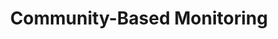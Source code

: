 ---
layout: tool
title: Community-Based Monitoring
external-url: https://cbm.code4sa.org/
image: cbm.png
logo: 
oneliner:
creators:
- name:
  short-name:
external-creators:
- name:
slideshow:
- image:
- image:
- image:
opener: 
tool-info:
- bullet:
- bullet:
- bullet:
---